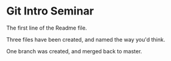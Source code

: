 # Git Intro Seminar

The first line of the Readme file.

Three files have been created, and named the way you'd think.

One branch was created, and merged back to master.
